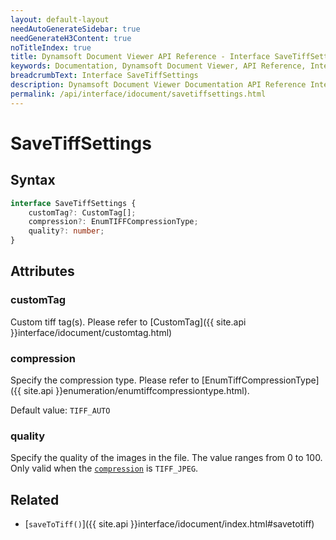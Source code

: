 ```yaml
---
layout: default-layout
needAutoGenerateSidebar: true
needGenerateH3Content: true
noTitleIndex: true
title: Dynamsoft Document Viewer API Reference - Interface SaveTiffSettings
keywords: Documentation, Dynamsoft Document Viewer, API Reference, Interface SaveTiffSettings
breadcrumbText: Interface SaveTiffSettings
description: Dynamsoft Document Viewer Documentation API Reference Interface SaveTiffSettings Page
permalink: /api/interface/idocument/savetiffsettings.html
---
```


# SaveTiffSettings

## Syntax

```typescript
interface SaveTiffSettings {
    customTag?: CustomTag[];
    compression?: EnumTIFFCompressionType;
    quality?: number;
}
```

## Attributes

### customTag

Custom tiff tag(s). Please refer to [CustomTag]({{ site.api }}interface/idocument/customtag.html)

### compression

Specify the compression type. Please refer to [EnumTiffCompressionType]({{ site.api }}enumeration/enumtiffcompressiontype.html).

Default value: `TIFF_AUTO`

### quality

Specify the quality of the images in the file. The value ranges from 0 to 100. Only valid when the [`compression`](#compression) is `TIFF_JPEG`.

## Related

- [`saveToTiff()`]({{ site.api }}interface/idocument/index.html#savetotiff)